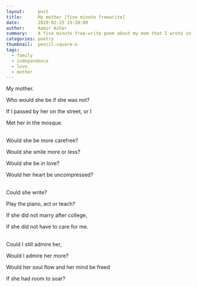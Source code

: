 ```yaml
---
layout:     post
title:      My mother [five minute freewrite]
date:       2020-02-23 19:20:00
author:     Aamir Azhar
summary:    A five minute free-write poem about my mom that I wrote in a writing group meeting.
categories: poetry
thumbnail:  pencil-square-o
tags:
  - family
  - independence
  - love
  - mother
---
```

My mother.

Who would she be if she was not?

If I passed by her on the street, or I

Met her in the mosque.

<br>
Would she be more carefree?

Would she smile more or less?

Would she be in love?

Would her heart be uncompressed?

<br>
Could she write?

Play the piano, act or teach?

If she did not marry after college,

If she did not have to care for me.

<br>
Could I still admire her,

Would I admire her more?

Would her soul flow and her mind be freed

If she had room to soar?
